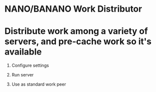 # NANO/BANANO Work Distributor

# Distribute work among a variety of servers, and pre-cache work so it's available

1) Configure settings

2) Run server

3) Use as standard work peer